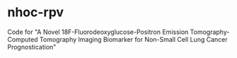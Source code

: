 # nhoc-rpv
Code for "A Novel 18F-Fluorodeoxyglucose-Positron Emission Tomography-Computed Tomography Imaging Biomarker for Non-Small Cell Lung Cancer Prognostication"
